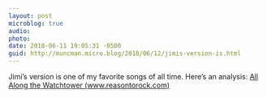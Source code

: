 ```yaml
---
layout: post
microblog: true
audio: 
photo: 
date: 2018-06-11 19:05:31 -0500
guid: http://muncman.micro.blog/2018/06/12/jimis-version-is.html
---
```

Jimi’s version is one of my favorite songs of all time. Here’s an analysis: [All Along the Watchtower (www.reasontorock.com)](http://www.reasontorock.com/tracks/watchtower.html) 

